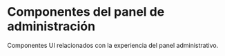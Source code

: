 # Componentes del panel de administración

Componentes UI relacionados con la experiencia del panel administrativo.

